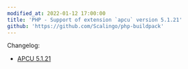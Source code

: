 ```yaml
---
modified_at: 2022-01-12 17:00:00
title: 'PHP - Support of extension `apcu` version 5.1.21'
github: 'https://github.com/Scalingo/php-buildpack'
---
```


Changelog:

* [APCU 5.1.21](https://github.com/krakjoe/apcu/releases/tag/v5.1.21)
